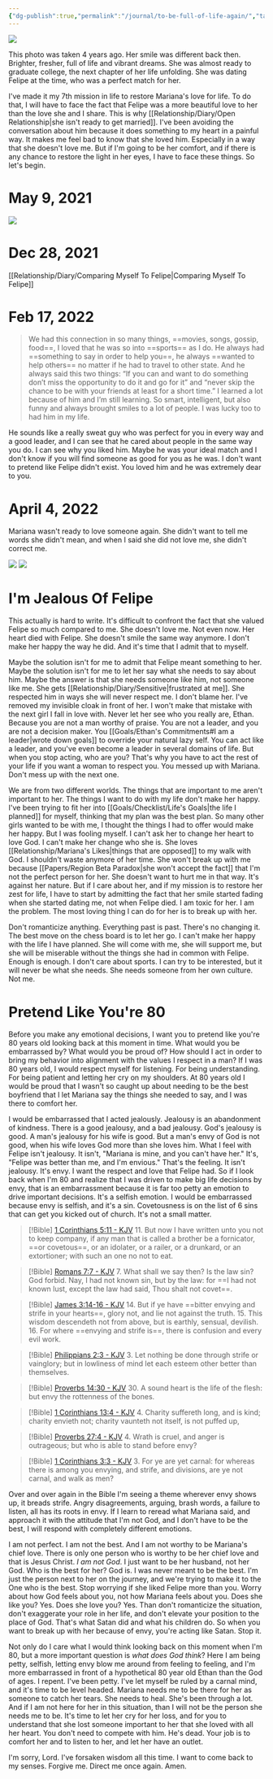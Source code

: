 ```yaml
---
{"dg-publish":true,"permalink":"/journal/to-be-full-of-life-again/","tags":["diary","breakup","prayer"],"created":"Apr 21, 2023, 4:39 PM"}
---
```



![](https://lh3.googleusercontent.com/pw/AJFCJaVTLsqNg177S1-zO9uf_bhAKTlMCAD5bjqJgUhPzgtTLMScZ-kwaYKEHHUDpHofWwC-lRqXjTfUipIE6TN2_gEVPhjcUcvTQCJlLZ39p5IqDddHVCq9e6n6LqzP7KMjYayQYFE7ScbAswHboF5a0_-Cjg=w960-h720-s-no)

This photo was taken 4 years ago. Her smile was different back then. Brighter, fresher, full of life and vibrant dreams. She was almost ready to graduate college, the next chapter of her life unfolding. She was dating Felipe at the time, who was a perfect match for her.

I've made it my 7th mission in life to restore Mariana's love for life. To do that, I will have to face the fact that Felipe was a more beautiful love to her than the love she and I share. This is why [[Relationship/Diary/Open Relationship\|she isn't ready to get married]]. I've been avoiding the conversation about him because it does something to my heart in a painful way. It makes me feel bad to know that she loved him. Especially in a way that she doesn't love me. But if I'm going to be her comfort, and if there is any chance to restore the light in her eyes, I have to face these things. So let's begin.

# May 9, 2021

![](https://lh3.googleusercontent.com/pw/AJFCJaXwYiYNJFFr1T9Fj2fUiqlG7lQI-1tQjMF7PgHgEcAoe8Gx482fQcR-73XhskSug-sPJzxRn2PAm3YjW89Tre_3Mmj-gZaaxEy-Kr0A0iArgvNcUWsWqpZGiED1uiHljSu9tIdPWzHNzBZ_HdK4M7FG2g=w557-h912-s-no)

# Dec 28, 2021

[[Relationship/Diary/Comparing Myself To Felipe\|Comparing Myself To Felipe]]

# Feb 17, 2022
> We had this connection in so many things, ==movies, songs, gossip, food==, I loved that he was so into ==sports== as I do. He always had ==something to say in order to help you==, he always ==wanted to help others== no matter if he had to travel to other state. And he always said this two things: “If you can and want to do something don’t miss the opportunity to do it and go for it” and “never skip the chance to be with your friends at least for a short time.” I learned a lot because of him and I’m still learning. So smart, intelligent, but also funny and always brought smiles to a lot of people. I was lucky too to had him in my life.

He sounds like a really sweat guy who was perfect for you in every way and a good leader, and I can see that he cared about people in the same way you do. I can see why you liked him. Maybe he was your ideal match and I don't know if you will find someone as good for you as he was. I don't want to pretend like Felipe didn't exist. You loved him and he was extremely dear to you.

# April 4, 2022
Mariana wasn't ready to love someone again. She didn't want to tell me words she didn't mean, and when I said she did not love me, she didn't correct me.

![](https://i.imgur.com/fhc49Ny.png)
![](https://i.imgur.com/R7NtSv4.png)

# I'm Jealous Of Felipe

This actually is hard to write. It's difficult to confront the fact that she valued Felipe so much compared to me. She doesn't love me. Not even now. Her heart died with Felipe. She doesn't smile the same way anymore. I don't make her happy the way he did. And it's time that I admit that to myself.

Maybe the solution isn't for me to admit that Felipe meant something to her. Maybe the solution isn't for me to let her say what she needs to say about him. Maybe the answer is that she needs someone like him, not someone like me. She gets [[Relationship/Diary/Sensitive\|frustrated at me]]. She respected him in ways she will never respect me. I don't blame her. I've removed my invisible cloak in front of her. I won't make that mistake with the next girl I fall in love with. Never let her see who you really are, Ethan. Because you are not a man worthy of praise. You are not a leader, and you are not a decision maker. You [[Goals/Ethan's Commitments#I am a leader\|wrote down goals]] to override your natural lazy self. You can act like a leader, and you've even become a leader in several domains of life. But when you stop acting, who are you? That's why you have to act the rest of your life if you want a woman to respect you. You messed up with Mariana. Don't mess up with the next one.

We are from two different worlds. The things that are important to me aren't important to her. The things I want to do with my life don't make her happy. I've been trying to fit her into [[Goals/Checklist/Life's Goals\|the life I planned]] for myself, thinking that my plan was the best plan. So many other girls wanted to be with me, I thought the things I had to offer would make her happy. But I was fooling myself. I can't ask her to change her heart to love God. I can't make her change who she is. She loves [[Relationship/Mariana's Likes\|things that are opposed]] to my walk with God. I shouldn't waste anymore of her time. She won't break up with me because [[Papers/Region Beta Paradox\|she won't accept the fact]] that I'm not the perfect person for her. She doesn't want to hurt me in that way. It's against her nature. But if I care about her, and if my mission is to restore her zest for life, I have to start by admitting the fact that her smile started fading when she started dating me, not when Felipe died. I am toxic for her. I am the problem. The most loving thing I can do for her is to break up with her.

Don't romanticize anything. Everything past is past. There's no changing it. The best move on the chess board is to let her go. I can't make her happy with the life I have planned. She will come with me, she will support me, but she will be miserable without the things she had in common with Felipe. Enough is enough. I don't care about sports. I can try to be interested, but it will never be what she needs. She needs someone from her own culture. Not me.

# Pretend Like You're 80

Before you make any emotional decisions, I want you to pretend like you're 80 years old looking back at this moment in time. What would you be embarrassed by? What would you be proud of? How should I act in order to bring my behavior into alignment with the values I respect in a man? If I was 80 years old, I would respect myself for listening. For being understanding. For being patient and letting her cry on my shoulders. At 80 years old I would be proud that I wasn't so caught up about needing to be the best boyfriend that I let Mariana say the things she needed to say, and I was there to comfort her.

I would be embarrassed that I acted jealously. Jealousy is an abandonment of kindness. There is a good jealousy, and a bad jealousy. God's jealousy is good. A man's jealousy for his wife is good. But a man's envy of God is not good, when his wife loves God more than she loves him. What I feel with Felipe isn't jealousy. It isn't, "Mariana is mine, and you can't have her." It's, "Felipe was better than me, and I'm envious." That's the feeling. It isn't jealousy. It's envy. I want the respect and love that Felipe had. So if I look back when I'm 80 and realize that I was driven to make big life decisions by envy, that is an embarrassment because it is far too petty an emotion to drive important decisions. It's a selfish emotion. I would be embarrassed because envy is selfish, and it's a sin. Covetousness is on the list of 6 sins that can get you kicked out of church. It's not a small matter.

> [!Bible] [1 Corinthians 5:11 - KJV](https://bible-api.com/1coritnhians+5:11?translation=kjv)
> 11. But now I have written unto you not to keep company, if any man that is called a brother be a fornicator, ==or covetous==, or an idolater, or a railer, or a drunkard, or an extortioner; with such an one no not to eat.

> [!Bible] [Romans 7:7 - KJV](https://bible-api.com/romans+7:7?translation=kjv)
> 7. What shall we say then? Is the law sin? God forbid. Nay, I had not known sin, but by the law: for ==I had not known lust, except the law had said, Thou shalt not covet==.

> [!Bible] [James 3:14-16 - KJV](https://bible-api.com/james+3:14-16?translation=kjv)
> 14. But if ye have ==bitter envying and strife in your hearts==, glory not, and lie not against the truth.
> 15. This wisdom descendeth not from above, but is earthly, sensual, devilish.
> 16. For where ==envying and strife is==, there is confusion and every evil work.

> [!Bible] [Philippians 2:3 - KJV](https://bible-api.com/phillipians+2:3?translation=kjv)
> 3. Let nothing be done through strife or vainglory; but in lowliness of mind let each esteem other better than themselves.

> [!Bible] [Proverbs 14:30 - KJV](https://bible-api.com/proverbs+14:30?translation=kjv)
> 30. A sound heart is the life of the flesh: but envy the rottenness of the bones.

> [!Bible] [1 Corinthians 13:4 - KJV](https://bible-api.com/1corinthians+13:4?translation=kjv)
> 4. Charity suffereth long, and is kind; charity envieth not; charity vaunteth not itself, is not puffed up,

> [!Bible] [Proverbs 27:4 - KJV](https://bible-api.com/proverbs+27:4?translation=kjv)
> 4. Wrath is cruel, and anger is outrageous; but who is able to stand before envy?

> [!Bible] [1 Corinthians 3:3 - KJV](https://bible-api.com/1corinthians+3:3?translation=kjv)
> 3. For ye are yet carnal: for whereas there is among you envying, and strife, and divisions, are ye not carnal, and walk as men?

Over and over again in the Bible I'm seeing a theme wherever envy shows up, it breads strife. Angry disagreements, arguing, brash words, a failure to listen, all has its roots in envy. If I learn to reread what Mariana said, and approach it with the attitude that I'm not God, and I don't have to be the best, I will respond with completely different emotions.

I am not perfect. I am not the best. And I am not worthy to be Mariana's chief love. There is only one person who is worthy to be her chief love and that is Jesus Christ. *I am not God*. I just want to be her husband, not her God. Who is the best for her? God is. I was never meant to be the best. I'm just the person next to her on the journey, and we're trying to make it to the One who is the best. Stop worrying if she liked Felipe more than you. Worry about how God feels about you, not how Mariana feels about you. Does she like you? Yes. Does she love you? Yes. Than don't romanticize the situation, don't exaggerate your role in her life, and don't elevate your position to the place of God. That's what Satan did and what his children do. So when you want to break up with her because of envy, you're acting like Satan. Stop it.

Not only do I care what I would think looking back on this moment when I'm 80, but a more important question is *what does God think*? Here I am being petty, selfish, letting envy blow me around from feeling to feeling, and I'm more embarrassed in front of a hypothetical 80 year old Ethan than the God of ages. I repent. I've been petty. I've let myself be ruled by a carnal mind, and it's time to be level headed. Mariana needs me to be there for her as someone to catch her tears. She needs to heal. She's been through a lot. And if I am not here for her in this situation, than I will not be the person she needs me to be. It's time to let her cry for her loss, and for you to understand that she lost someone important to her that she loved with all her heart. You don't need to compete with him. He's dead. Your job is to comfort her and to listen to her, and let her have an outlet.

I'm sorry, Lord. I've forsaken wisdom all this time. I want to come back to my senses. Forgive me. Direct me once again. Amen.